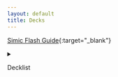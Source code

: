 ```yaml
---
layout: default
title: Decks
---
```

[Simic Flash Guide](https://www.reddit.com/r/spikes/comments/dci1cj/2x_throne_of_eldraine_simic_flash_mythic_top_1000/){:target="_blank"}  
<details>

<summary>

Decklist

</summary>

~~~
4 Nightpack Ambusher (M20) 185
4 Spectral Sailor (M20) 76
4 Brineborn Cutthroat (M20) 50
4 Brazen Borrower (ELD) 39
3 Frilled Mystic (RNA) 174
3 Wildborn Preserver (ELD) 182
4 Quench (RNA) 48
4 Once Upon a Time (ELD) 169
4 Opt (XLN) 65
4 Sinister Sabotage (GRN) 54
4 Temple of Mystery (M20) 255
4 Breeding Pool (RNA) 246
7 Island (ELD) 257
7 Forest (ELD) 269

4 Veil of Summer (M20) 198
3 Negate (M20) 69
2 Disdainful Stroke (GRN) 37
3 Aether Gust (M20) 42
3 Kraul Harpooner (GRN) 136
~~~

</details>
